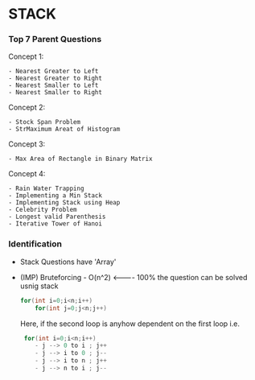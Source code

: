 # STACK

### Top 7 Parent Questions 

Concept 1: 

    - Nearest Greater to Left
    - Nearest Greater to Right
    - Nearest Smaller to Left
    - Nearest Smaller to Right

Concept 2:

    - Stock Span Problem
    - StrMaximum Areat of Histogram

Concept 3:

    - Max Area of Rectangle in Binary Matrix

Concept 4:

    - Rain Water Trapping
    - Implementing a Min Stack
    - Implementing Stack using Heap
    - Celebrity Problem
    - Longest valid Parenthesis
    - Iterative Tower of Hanoi

### Identification

- Stack Questions have 'Array'
- (IMP) Bruteforcing - O(n^2) <---- 100% the question can be solved usnig stack
    
    ```cpp
    for(int i=0;i<n;i++)
        for(int j=0;j<n;j++)
    ```
    Here, if the second loop is anyhow dependent on the first loop i.e.
    
    ```cpp
     for(int i=0;i<n;i++)
        - j --> 0 to i ; j++
        - j --> i to 0 ; j--
        - j --> i to n ; j++
        - j --> n to i ; j--
   ```

